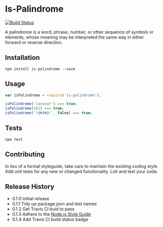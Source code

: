 Is-Palindrome
=============

[![Build Status](https://travis-ci.org/jaredcacurak/is-palindrome.png)](https://travis-ci.org/jaredcacurak/is-palindrome)

A palindrome is a word, phrase, number, or other sequence of symbols or elements, whose meaning may be interpreted the same way in either forward or reverse direction.

## Installation
```
npm install is-palindrome --save
```

## Usage
```javascript
var isPalindrome = require('is-palindrome');

isPalindrome('racecar') === true;
isPalindrome(101) === true;
isPalindrome('!@#$#@!', false) === true;
```

## Tests
```
npm test
```

## Contributing

In lieu of a formal styleguide, take care to maintain the existing coding style.
Add unit tests for any new or changed functionality. Lint and test your code.

## Release History

* 0.1.0 Initial release
* 0.1.1 Tidy up package.json and test names
* 0.1.2 Get Travis CI buid to pass
* 0.1.3 Adhere to the [Node.js Style Guide](https://github.com/felixge/node-style-guide)
* 0.1.4 Add Travis CI build status badge